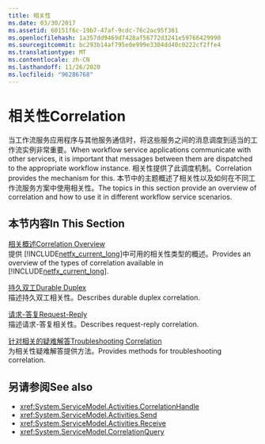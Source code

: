 ```yaml
---
title: 相关性
ms.date: 03/30/2017
ms.assetid: 60151f6c-19b7-47af-9cdc-76c2ac95f301
ms.openlocfilehash: 1a357dd9469d7428af56772d3241e59766429990
ms.sourcegitcommit: bc293b14af795e0e999e3304dd40c0222cf2ffe4
ms.translationtype: MT
ms.contentlocale: zh-CN
ms.lasthandoff: 11/26/2020
ms.locfileid: "96286768"
---
```

# <a name="correlation"></a><span data-ttu-id="8f03e-102">相关性</span><span class="sxs-lookup"><span data-stu-id="8f03e-102">Correlation</span></span>

<span data-ttu-id="8f03e-103">当工作流服务应用程序与其他服务通信时，将这些服务之间的消息调度到适当的工作流实例非常重要。</span><span class="sxs-lookup"><span data-stu-id="8f03e-103">When workflow service applications communicate with other services, it is important that messages between them are dispatched to the appropriate workflow instance.</span></span> <span data-ttu-id="8f03e-104">相关性提供了此调度机制。</span><span class="sxs-lookup"><span data-stu-id="8f03e-104">Correlation provides the mechanism for this.</span></span> <span data-ttu-id="8f03e-105">本节中的主题概述了相关性以及如何在不同工作流服务方案中使用相关性。</span><span class="sxs-lookup"><span data-stu-id="8f03e-105">The topics in this section provide an overview of correlation and how to use it in different workflow service scenarios.</span></span>  
  
## <a name="in-this-section"></a><span data-ttu-id="8f03e-106">本节内容</span><span class="sxs-lookup"><span data-stu-id="8f03e-106">In This Section</span></span>  

 [<span data-ttu-id="8f03e-107">相关概述</span><span class="sxs-lookup"><span data-stu-id="8f03e-107">Correlation Overview</span></span>](correlation-overview.md)  
 <span data-ttu-id="8f03e-108">提供 [!INCLUDE[netfx_current_long](../../../../includes/netfx-current-long-md.md)]中可用的相关性类型的概述。</span><span class="sxs-lookup"><span data-stu-id="8f03e-108">Provides an overview of the types of correlation available in [!INCLUDE[netfx_current_long](../../../../includes/netfx-current-long-md.md)].</span></span>  
  
 [<span data-ttu-id="8f03e-109">持久双工</span><span class="sxs-lookup"><span data-stu-id="8f03e-109">Durable Duplex</span></span>](durable-duplex-correlation.md)  
 <span data-ttu-id="8f03e-110">描述持久双工相关性。</span><span class="sxs-lookup"><span data-stu-id="8f03e-110">Describes durable duplex correlation.</span></span>
  
 [<span data-ttu-id="8f03e-111">请求-答复</span><span class="sxs-lookup"><span data-stu-id="8f03e-111">Request-Reply</span></span>](request-reply-correlation.md)  
 <span data-ttu-id="8f03e-112">描述请求-答复相关性。</span><span class="sxs-lookup"><span data-stu-id="8f03e-112">Describes request-reply correlation.</span></span>  
  
 [<span data-ttu-id="8f03e-113">针对相关的疑难解答</span><span class="sxs-lookup"><span data-stu-id="8f03e-113">Troubleshooting Correlation</span></span>](troubleshooting-correlation.md)  
 <span data-ttu-id="8f03e-114">为相关性疑难解答提供方法。</span><span class="sxs-lookup"><span data-stu-id="8f03e-114">Provides methods for troubleshooting correlation.</span></span>  
  
## <a name="see-also"></a><span data-ttu-id="8f03e-115">另请参阅</span><span class="sxs-lookup"><span data-stu-id="8f03e-115">See also</span></span>

- <xref:System.ServiceModel.Activities.CorrelationHandle>
- <xref:System.ServiceModel.Activities.Send>
- <xref:System.ServiceModel.Activities.Receive>
- <xref:System.ServiceModel.CorrelationQuery>
